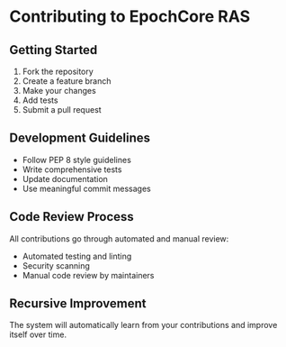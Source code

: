 # Contributing to EpochCore RAS

## Getting Started
1. Fork the repository
2. Create a feature branch
3. Make your changes
4. Add tests
5. Submit a pull request

## Development Guidelines
- Follow PEP 8 style guidelines
- Write comprehensive tests
- Update documentation
- Use meaningful commit messages

## Code Review Process
All contributions go through automated and manual review:
- Automated testing and linting
- Security scanning
- Manual code review by maintainers

## Recursive Improvement
The system will automatically learn from your contributions and improve itself over time.

